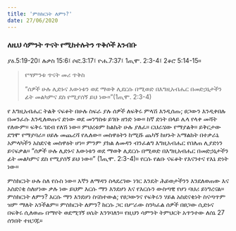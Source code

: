 ```yaml
---
title: 'ምስክርነት ለምን?'
date: 27/06/2020
---
```


### ለዚህ ሳምንት ጥናት የሚከተሉትን ጥቅሶች አንብቡ
ያዕ.5:19-20፤ ሉቃስ 15:6፤ ሶፎ.3:17፤ ዮሐ.7:37፤ 1ጢሞ. 2:3-4፤ 2ቆሮ 5:14-15።

> <p>የሣምንቱ ጥናት መሪ ጥቅስ</p>
> “ሰዎች ሁሉ ሊድኑና  እውነቱን ወደ ማወቅ ሊደርሱ በሚወድ በእግዚአብሔር በመድኃኒታችን ፊት መልካምና ደስ የሚያሰኝ ይህ ነው።”(1ጢሞ. 2:3-4)

የ  እግዚአብሔር ትልቅ ናፍቆት በሁሉ ስፍራ ያሉ ሰዎች ለፍቅሩ ምላሽ እንዲሰጡ; ፀጋውን እንዲቀበሉ በመንፈሱ እንዲለወጡና ድነው ወደ መንግስቱ ይገቡ ዘንድ ነው። ከኛ ድነት በላይ ሌላ የላቀ መሻት የለውም። ፍቅሩ ገደብ የለሽ ነው። ምህረቱም ከልኬት ሁሉ ያለፈ። ርህራሄው የማያልቅ። ይቅርታው ደግሞ የማያባራ። ሀይሉ መጨረሻ የሌለው። መስዋዕትን ከሚሹ ጨካኝ ከሆኑት አማልክት በተቃራኒ አምላካችን አስደናቂ መስዋዕት ሆነ። ምንም ያክል ለመዳን ብንፈልግ እግዚአብሔር የበለጠ ሊያድነን ይናፍቃል። “ሰዎች ሁሉ ሊድኑና እውነቱን ወደ ማወቅ ሊደርሱ በሚወድ በእግዚአብሔር በመድኃኒታችን ፊት መልካምና ደስ የሚያሰኝ ይህ ነው።” (1ጢሞ. 2:3-4)። የርሱ የልቡ ናፍቆት የእናንተና የእኔ ድነት ነው።

ምስክርነት ሁሉ ስለ የሱስ ነው። እኛን ለማዳን ስላደረገው ነገር እንዴት ሕይወታችንን እንደለወጠው እና አስደናቂ ስለሆነው ቃሉ ነው ይህም እርሱ ማን እንደሆነ እና የእርሱን ውስጣዊ የሆነ ባህሪ ይነግረናል። ምስክርነት ለምን? እርሱ ማን እንደሆነ ስናስተውል; የፀጋውንና የፍቅሩን ሃይል አስደናቂነት ስናጣጥም ዝም ማለት አንችልም። ምስክርነት ለምን? ከርሱ ጋር በሥራው ስንካፈል ሰዎች በፀጋው ሲድኑና በፍቅሩ ሲለወጡ በማየት ወደሚገኝ ሀሴት እንገባለን። የዚህን ሳምንት ትምህርት አጥንተው ለሰኔ 27 ሰንበት ተዘጋጁ።